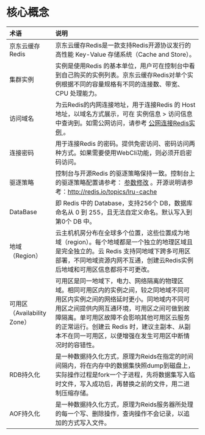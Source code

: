 # 核心概念

| 术语 |  说明  |
| :--- | :---  |
| 京东云缓存Redis  |  	京东云缓存Redis是一款支持Redis开源协议发行的高性能 Key-Value 存储系统（Cache and Store）。  |
| 集群实例	  |  实例是使用Redis 的基本单位，用户可在控制台中看到自己购买的实例列表。京东云缓存Redis对单个实例根据不同的容量规格有不同的连接数、带宽、CPU 处理能力。  |
| 访问域名  |  	为云Redis的内网连接地址，用于连接Redis 的 Host 地址，以域名方式展示，可在 实例信息 > 访问信息 中查询到。如需公网访问，请参考   [公网连接Redis实例 ](../Operation-Guide/Connect/ConnectInstance.md) 。  |
| 连接密码  |  	用于连接Redis 的密码。提供免密访问、密码访问两种方式。如果需要使用WebCli功能，则必须开启密码访问。  |
| 驱逐策略  |  	控制台与开源Redis 的驱逐策略保持一致。控制台上的驱逐策略配置请参考： [参数修改](../Operation-Guide/Instance-Management/Modify-Instancename.md)	。开源说明请参考：http://redis.io/topics/lru-cache  |
| DataBase  |  	即 Redis 中的 Database，支持256个 DB，数据库命名从 0 到 255，且无法自定义命名。默认写入到第0个 DB 中。  |
| 地域（Region）  |  	云主机机房分布在全球多个位置，这些位置成为地域（region）。每个地域都是一个独立的地理区域且是完全独立的。云 Redis 支持同地域下跨多可用区部署，不同地域资源内网不互通，创建云Redis实例后地域和可用区信息都将不可更改。  |
| 可用区（Availability Zone）  |  	可用区是同一地域下，电力、网络隔离的物理区域。相同可用区内的实例之间，较之同地域不同可用区内实例之间的网络延时更小。同地域内不同可用区之间提供内网互通环境，可用区之间可做到故障隔离。单可用区故障不会影响其他可用区云服务的正常运行。创建云 Redis 时，建议主副本、从副本不在同一可用区，以便增强在发生可用区中断情况时的容错性。  |
| RDB持久化  |  	是一种数据持久化方式，原理为Reids在指定的时间间隔内，将在内存中的数据集快照dump到磁盘上，实际操作过程是fork一个子进程，先将数据集写入临时文件，写入成功后，再替换之前的文件，用二进制压缩存储。  |
| AOF持久化  |  	是一种数据持久化方式，原理为Reids服务器所处理的每一个写、删除操作，查询操作不会记录，以追加的方式写入文件。  |

